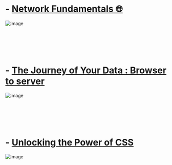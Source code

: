  # - [Network Fundamentals 🌐](https://foundation-software-development.hashnode.dev/software-development-fundamentals-ultimate-guide)
![image](https://github.com/user-attachments/assets/fba31dfc-058f-4a85-a6ed-04dcdd82ab01)

<br>
<br>
<br>
<br>

 # - [The Journey of Your Data : Browser to server](https://journey-of-your-data-browser-to-server.hashnode.dev/the-journey-of-your-data-browser-to-server)
![image](https://github.com/user-attachments/assets/efda2b13-df67-4410-92b7-ad389b02146a)

<br>
<br>
<br>
<br>

 # - [Unlocking the Power of CSS](https://mastering-style-css.hashnode.dev/unlocking-the-power-of-css)
![image](https://github.com/user-attachments/assets/5ed1034b-e6e5-41f3-a758-159300d76aac)




